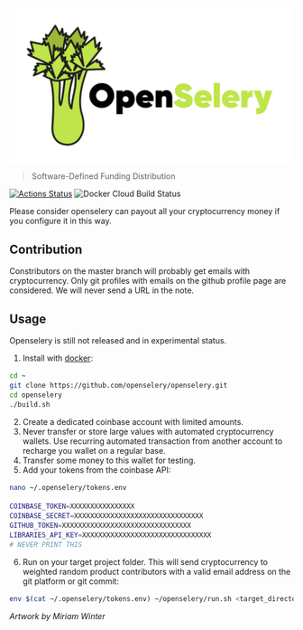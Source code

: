 <img align="middle" src="./docs/design/OpenSelery-04.svg" width="512">     

> Software-Defined Funding Distribution

[![Actions Status](https://github.com/protontypes/openselery/workflows/openselery/badge.svg)](https://github.com/protontypes/openselery/actions)
![Docker Cloud Build Status](https://img.shields.io/docker/cloud/build/openselery/openselery)

Please consider openselery can payout all your cryptocurrency money if you configure it in this way.

## Contribution
Constributors on the 
master branch will probably get emails with cryptocurrency. Only git profiles with emails on the github profile page are considered. We will never send a URL in the note.

## Usage
Openselery is still not released and in experimental status.

1. Install with [docker](https://docs.docker.com/install/linux/docker-ce/ubuntu/):

```bash
cd ~
git clone https://github.com/openselery/openselery.git
cd openselery
./build.sh
```

2. Create a dedicated coinbase account with limited amounts. 
3. Never transfer or store large values with automated cryptocurrency wallets. Use recurring automated transaction from another account to recharge you wallet on a regular base. 
4. Transfer some money to this wallet for testing.  
5. Add your tokens from the coinbase API:      

```bash
nano ~/.openselery/tokens.env

COINBASE_TOKEN=XXXXXXXXXXXXXXXX
COINBASE_SECRET=XXXXXXXXXXXXXXXXXXXXXXXXXXXXXXXX
GITHUB_TOKEN=XXXXXXXXXXXXXXXXXXXXXXXXXXXXXXXX
LIBRARIES_API_KEY=XXXXXXXXXXXXXXXXXXXXXXXXXXXXXXXX
# NEVER PRINT THIS
```

6. Run on your target project folder. This will send cryptocurrency to weighted random product contributors with a valid email address on the git platform or git commit:    

```bash
env $(cat ~/.openselery/tokens.env) ~/openselery/run.sh <target_directory>
```

*Artwork by Miriam Winter*
